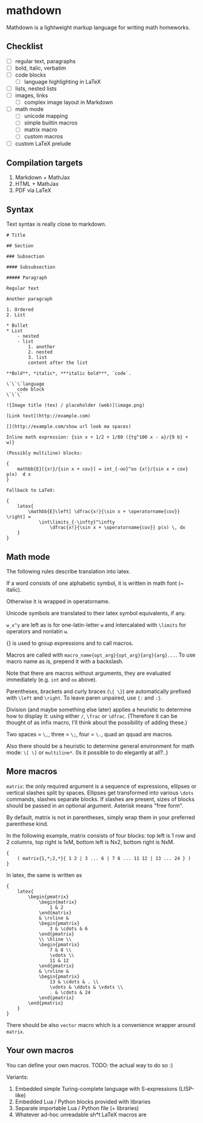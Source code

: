 # mathdown


Mathdown is a lightweight markup language for writing math homeworks.

## Checklist

- [ ] regular text, paragraphs
- [ ] bold, italic, verbatim
- [ ] code blocks
    - [ ] language highlighting in LaTeX
- [ ] lists, nested lists
- [ ] images, links
    - [ ] complex image layout in Markdown
- [ ] math mode
    - [ ] unicode mapping
    - [ ] simple builtin macros
    - [ ] matrix macro
    - [ ] custom macros
- [ ] custom LaTeX prelude

## Compilation targets

1. Markdown + MathJax
2. HTML + MathJax
3. PDF via LaTeX

## Syntax

Text syntax is really close to markdown.

```
# Title

## Section

### Subsection

#### Subsubsection

##### Paragraph

Regular text

Another paragraph

1. Ordered
2. List

* Bullet
* List
    - nested
    - list
        1. another
        2. nested
        3. list
        content after the list

**Bold**, *italic*, ***italic bold***, `code`.

\`\`\`language
    code block
\`\`\`

![Image title (tex) / placeholder (web)](image.png)

[Link text](http://example.com)

[](http://example.com/show url look ma spaces)

Inline math expression: {sin x + 1/2 + 1/80 ({tg^100 x - a}/{9 b} + w)}

(Possibly multiline) blocks:

{
    mathbb{E}[{x!}/{sin x + cov}] = int_{-oo}^oo {x!}/{sin x + cov} p(x)  d x
}

Fallback to LaTeX:

{
    latex{
        \mathbb{E}\left[ \dfrac{x!}{\sin x + \operatorname{cov}} \right] =
            \int\limits_{-\infty}^\infty
                \dfrac{x!}{\sin x + \operatorname{cov}} p(x) \, dx
    }
}
```

## Math mode

The following rules describe translation into latex.

If a word consists of one alphabetic symbol, it is written in math font
(~ italic).

Otherwise it is wrapped in operatorname.

Unicode symbols are translated to their latex symbol equivalents, if any.

`w_x^y` are left as is for one-latin-letter `w` and intercalated with `\limits`
for operators and nonlatin `w`.

{} is used to group expressions and to call macros.

Macros are called with `macro_name{opt_arg}{opt_arg}{arg}{arg}...`. To use macro
name as is, prepend it with a backslash.

Note that there are macros without arguments, they are evaluated immediately
(e.g. `int` and `oo` above).

Parentheses, brackets and curly braces (`\{ \}`) are automatically prefixed with
`\left` and `\right`. To leave paren unpaired, use `{:` and `:}`.

Division (and maybe something else later) applies a heuristic to determine how
to display it: using either `/`, `\frac` or `\dfrac`. (Therefore it can be
thought of as infix macro, I'll think about the possibility of adding these.)

Two spaces = `\,`, three = `\;`, four = `\.`, quad an qquad are macros.

Also there should be a heuristic to determine general environment for math mode:
`\[ \]` or `multiline*`. (Is it possible to do elegantly at all?..)

## More macros

`matrix`: the only required argument is a sequence of expressions, ellipses or
vertical slashes split by spaces. Ellipses get transformed into various `\dots`
commands, slashes separate blocks. If slashes are present, sizes of blocks
should be passed in an optional argument. Asterisk means "free form".

By default, matrix is not in parentheses, simply wrap them in your preferred
parenthese kind.

In the following example, matrix consists of four blocks: top left is 1 row and
2 columns, top right is 1xM, bottom left is Nx2, bottom right is NxM.

```
{
    ( matrix{1,*;2,*}{ 1 2 | 3 ... 6 | 7 8 ... 11 12 | 13 ... 24 } )
}
```

In latex, the same is written as

```
{
    latex{
        \begin{pmatrix}
            \begin{matrix}
                1 & 2
            \end{matrix}
            & \rvline &
            \begin{pmatrix}
                3 & \cdots & 6
            \end{pmatrix}
            \\ \hline \\
            \begin{pmatrix}
                7 & 8 \\
                \vdots \\
                11 & 12
            \end{pmatrix}
            & \rvline &
            \begin{pmatrix}
                13 & \cdots & . \\
                \vdots & \ddots & \vdots \\
                . & \cdots & 24
            \end{pmatrix}
        \end{pmatrix}
    }
}
```

There should be also `vector` macro which is a convenience wrapper around
`matrix`.

## Your own macros

You can define your own macros. TODO: the actual way to do so :)

Variants:

1. Embedded simple Turing-complete language with S-expressions (LISP-like)
2. Embedded Lua / Python blocks provided with libraries
3. Separate importable Lua / Python file (+ libraries)
4. Whatever ad-hoc unreadable sh*t LaTeX macros are
